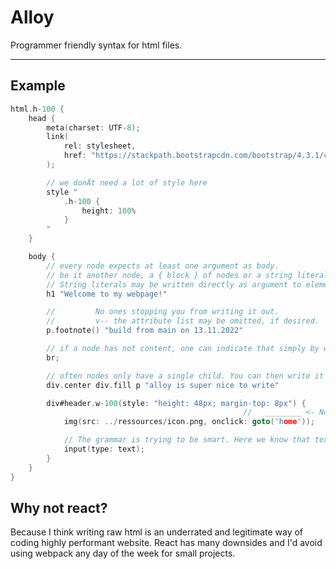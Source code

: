 # Alloy

Programmer friendly syntax for html files.

---

## Example

```c
html.h-100 {
    head {
        meta(charset: UTF-8);
        link(
            rel: stylesheet,
            href: "https://stackpath.bootstrapcdn.com/bootstrap/4.3.1/css/bootstrap.min.css"
        );

        // we donÄt need a lot of style here
        style "
            .h-100 {
                height: 100%
            }
        "
    }

    body {
        // every node expects at least one argument as body.
        // be it another node, a { block } of nodes or a string literal
        // String literals may be written directly as argument to elements
        h1 "Welcome to my webpage!"

        //         No ones stopping you from writing it out.
        //         v-- the attribute list may be omitted, if desired.
        p.footnote() "build from main on 13.11.2022"

        // if a node has not content, one can indicate that simply by writing ; instead of {}
        br;

        // often nodes only have a single child. You can then write it directly as argument to the node
        div.center div.fill p "alloy is super nice to write"

        div#header.w-100(style: "height: 48px; margin-top: 8px") {
                                                    //   ________ <- Note how the opening and closing parens are still getting counted
            img(src: ../ressources/icon.png, onclick: goto('home'));

            // The grammar is trying to be smart. Here we know that text is supposed to be a string, just like with goto('home')
            input(type: text);
        }
    }
}
```

## Why not react?

Because I think writing raw html is an underrated and legitimate way of coding highly performant website.
React has many downsides and I'd avoid using webpack any day of the week for small projects.
